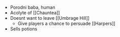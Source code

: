 - Porodni baba, human
- Acolyte of [[Chauntea]]
- Doesnt want to leave [[Umbrage Hill]]
	- Give players a chance to persuade [[Harpers]]
- Sells potions